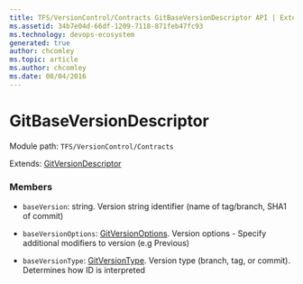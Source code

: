 ```yaml
---
title: TFS/VersionControl/Contracts GitBaseVersionDescriptor API | Extensions for Azure DevOps Services
ms.assetid: 34b7e04d-66df-1209-7118-871feb47fc93
ms.technology: devops-ecosystem
generated: true
author: chcomley
ms.topic: article
ms.author: chcomley
ms.date: 08/04/2016
---
```


# GitBaseVersionDescriptor

Module path: `TFS/VersionControl/Contracts`

Extends: [GitVersionDescriptor](../../../TFS/VersionControl/Contracts/GitVersionDescriptor.md)

### Members

- `baseVersion`: string. Version string identifier (name of tag/branch, SHA1 of commit)

- `baseVersionOptions`: [GitVersionOptions](../../../TFS/VersionControl/Contracts/GitVersionOptions.md). Version options - Specify additional modifiers to version (e.g Previous)

- `baseVersionType`: [GitVersionType](../../../TFS/VersionControl/Contracts/GitVersionType.md). Version type (branch, tag, or commit). Determines how ID is interpreted
